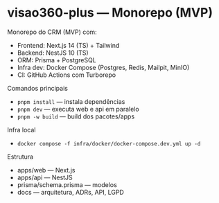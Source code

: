 # visao360-plus — Monorepo (MVP)

Monorepo do CRM (MVP) com:
- Frontend: Next.js 14 (TS) + Tailwind
- Backend: NestJS 10 (TS)
- ORM: Prisma + PostgreSQL
- Infra dev: Docker Compose (Postgres, Redis, Mailpit, MinIO)
- CI: GitHub Actions com Turborepo

Comandos principais
- `pnpm install` — instala dependências
- `pnpm dev` — executa web e api em paralelo
- `pnpm -w build` — build dos pacotes/apps

Infra local
- `docker compose -f infra/docker/docker-compose.dev.yml up -d`

Estrutura
- apps/web — Next.js
- apps/api — NestJS
- prisma/schema.prisma — modelos
- docs — arquitetura, ADRs, API, LGPD

